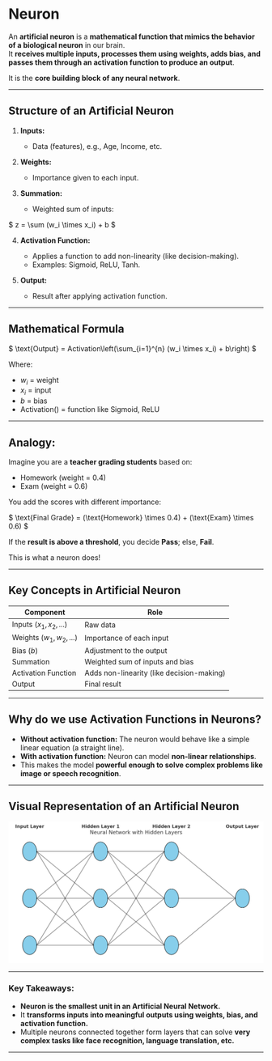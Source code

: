 # Neuron

An **artificial neuron** is a **mathematical function that mimics the behavior of a biological neuron** in our brain.  
It **receives multiple inputs, processes them using weights, adds bias, and passes them through an activation function to produce an output**.

It is the **core building block of any neural network**.

---

## Structure of an Artificial Neuron

1. **Inputs:**  
   - Data (features), e.g., Age, Income, etc.

2. **Weights:**  
   - Importance given to each input.

3. **Summation:**  
   - Weighted sum of inputs:  
<script src="https://polyfill.io/v3/polyfill.min.js?features=es6"></script>
<script id="MathJax-script" async
  src="https://cdn.jsdelivr.net/npm/mathjax@3/es5/tex-mml-chtml.js">
</script>


$
z = \sum (w_i \times x_i) + b
$

4. **Activation Function:**  
   - Applies a function to add non-linearity (like decision-making).
   - Examples: Sigmoid, ReLU, Tanh.

5. **Output:**  
   - Result after applying activation function.

---

## Mathematical Formula
<script src="https://polyfill.io/v3/polyfill.min.js?features=es6"></script>
<script id="MathJax-script" async
  src="https://cdn.jsdelivr.net/npm/mathjax@3/es5/tex-mml-chtml.js">
</script>


$
\text{Output} = Activation\left(\sum_{i=1}^{n} (w_i \times x_i) + b\right)
$

Where:
- $w_i$ = weight
- $x_i$ = input
- $b$ = bias
- Activation() = function like Sigmoid, ReLU

---

## Analogy:
Imagine you are a **teacher grading students** based on:
- Homework (weight = 0.4)
- Exam (weight = 0.6)

You add the scores with different importance:
<script src="https://polyfill.io/v3/polyfill.min.js?features=es6"></script>
<script id="MathJax-script" async
  src="https://cdn.jsdelivr.net/npm/mathjax@3/es5/tex-mml-chtml.js">
</script>

$
\text{Final Grade} = (\text{Homework} \times 0.4) + (\text{Exam} \times 0.6)
$

If the **result is above a threshold**, you decide **Pass**; else, **Fail**.

This is what a neuron does!

---

## Key Concepts in Artificial Neuron

| Component             | Role                                       |
|-----------------------|--------------------------------------------|
| Inputs $(x_1, x_2, ...$)   | Raw data                                |
| Weights ($w_1, w_2, ...$) | Importance of each input                |
| Bias ($b$)            | Adjustment to the output                   |
| Summation               | Weighted sum of inputs and bias            |
| Activation Function     | Adds non-linearity (like decision-making)  |
| Output                  | Final result                               |

---

## Why do we use **Activation Functions** in Neurons?
- **Without activation function:** The neuron would behave like a simple linear equation (a straight line).
- **With activation function:** Neuron can model **non-linear relationships**.
- This makes the model **powerful enough to solve complex problems like image or speech recognition**.

---

## Visual Representation of an Artificial Neuron
<img src="hidden.png" alt="Drawing" style="width: 800px;"/>

---

### Key Takeaways:
- **Neuron is the smallest unit in an Artificial Neural Network.**
- It **transforms inputs into meaningful outputs using weights, bias, and activation function.**
- Multiple neurons connected together form layers that can solve **very complex tasks like face recognition, language translation, etc.**

---


```python

```
